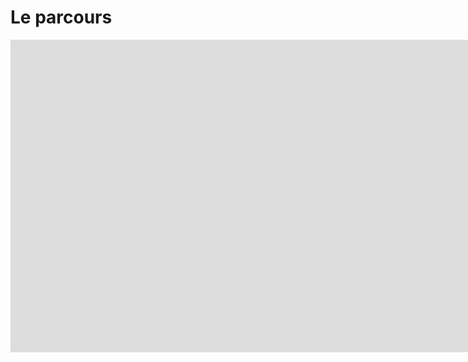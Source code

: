 # Le parcours

<iframe width="3000" height="500" src="https://controverses.github.io/transidentite/transparcours.html" frameborder="0" margin:0px align="left" allowfullscreen></iframe>
